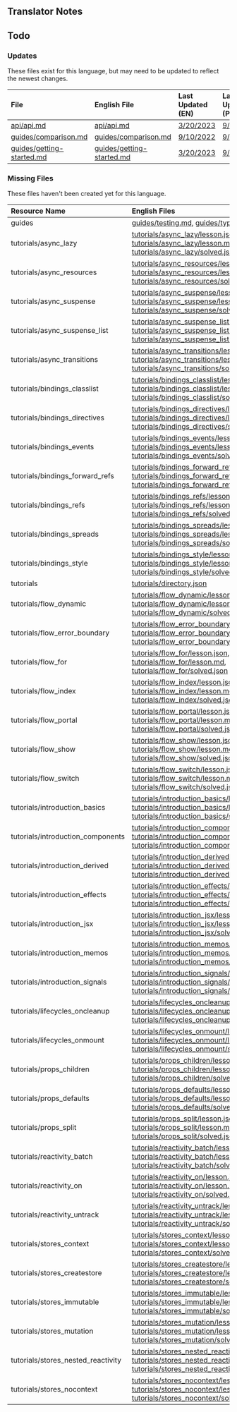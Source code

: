 
## Translator Notes

## Todo

### Updates  
These files exist for this language, but may need to be updated to reflect the newest changes.  
<!--MM:START (UPDATED:lang=pt) -->
| File                                                                                                            | English File                                                                                                    | Last Updated (EN)                                                                                  | Last Updated (PT)                                                                                  |
| :-------------------------------------------------------------------------------------------------------------- | :-------------------------------------------------------------------------------------------------------------- | :------------------------------------------------------------------------------------------------- | :------------------------------------------------------------------------------------------------- |
| [api/api.md](https://github.com/solidjs/solid-docs/tree/main/langs/pt/api/api.md)                               | [api/api.md](https://github.com/solidjs/solid-docs/tree/main/langs/en/api/api.md)                               | [3/20/2023](https://github.com/solidjs/solid-docs/commit/dd5709574ff05ab0df208c766bfdc456a644fa37) | [9/10/2022](https://github.com/solidjs/solid-docs/commit/97f41fa02a81dd8ce917b8c5b5f592dde0b07dd1) |
| [guides/comparison.md](https://github.com/solidjs/solid-docs/tree/main/langs/pt/guides/comparison.md)           | [guides/comparison.md](https://github.com/solidjs/solid-docs/tree/main/langs/en/guides/comparison.md)           | [9/10/2022](https://github.com/solidjs/solid-docs/commit/97f41fa02a81dd8ce917b8c5b5f592dde0b07dd1) | [9/7/2022](https://github.com/solidjs/solid-docs/commit/7a0656c409728d26f791ad1e30648171963a5316)  |
| [guides/getting-started.md](https://github.com/solidjs/solid-docs/tree/main/langs/pt/guides/getting-started.md) | [guides/getting-started.md](https://github.com/solidjs/solid-docs/tree/main/langs/en/guides/getting-started.md) | [3/20/2023](https://github.com/solidjs/solid-docs/commit/dd5709574ff05ab0df208c766bfdc456a644fa37) | [9/7/2022](https://github.com/solidjs/solid-docs/commit/7a0656c409728d26f791ad1e30648171963a5316)  |

<!--MM:END-->
### Missing Files  
These files haven't been created yet for this language.  
<!--MM:START (CREATED:lang=pt) -->
| Resource Name                      | English Files                                                                                                                                                                                                                                                                                                                                                                                                                                                               |
| :--------------------------------- | :-------------------------------------------------------------------------------------------------------------------------------------------------------------------------------------------------------------------------------------------------------------------------------------------------------------------------------------------------------------------------------------------------------------------------------------------------------------------------- |
| guides                             | [guides/testing.md](https://github.com/solidjs/solid-docs/tree/main/langs/pt/guides/testing.md), [guides/typescript.md](https://github.com/solidjs/solid-docs/tree/main/langs/pt/guides/typescript.md)                                                                                                                                                                                                                                                                      |
| tutorials/async_lazy               | [tutorials/async_lazy/lesson.json](https://github.com/solidjs/solid-docs/tree/main/langs/pt/tutorials/async_lazy/lesson.json), [tutorials/async_lazy/lesson.md](https://github.com/solidjs/solid-docs/tree/main/langs/pt/tutorials/async_lazy/lesson.md), [tutorials/async_lazy/solved.json](https://github.com/solidjs/solid-docs/tree/main/langs/pt/tutorials/async_lazy/solved.json)                                                                                     |
| tutorials/async_resources          | [tutorials/async_resources/lesson.json](https://github.com/solidjs/solid-docs/tree/main/langs/pt/tutorials/async_resources/lesson.json), [tutorials/async_resources/lesson.md](https://github.com/solidjs/solid-docs/tree/main/langs/pt/tutorials/async_resources/lesson.md), [tutorials/async_resources/solved.json](https://github.com/solidjs/solid-docs/tree/main/langs/pt/tutorials/async_resources/solved.json)                                                       |
| tutorials/async_suspense           | [tutorials/async_suspense/lesson.json](https://github.com/solidjs/solid-docs/tree/main/langs/pt/tutorials/async_suspense/lesson.json), [tutorials/async_suspense/lesson.md](https://github.com/solidjs/solid-docs/tree/main/langs/pt/tutorials/async_suspense/lesson.md), [tutorials/async_suspense/solved.json](https://github.com/solidjs/solid-docs/tree/main/langs/pt/tutorials/async_suspense/solved.json)                                                             |
| tutorials/async_suspense_list      | [tutorials/async_suspense_list/lesson.json](https://github.com/solidjs/solid-docs/tree/main/langs/pt/tutorials/async_suspense_list/lesson.json), [tutorials/async_suspense_list/lesson.md](https://github.com/solidjs/solid-docs/tree/main/langs/pt/tutorials/async_suspense_list/lesson.md), [tutorials/async_suspense_list/solved.json](https://github.com/solidjs/solid-docs/tree/main/langs/pt/tutorials/async_suspense_list/solved.json)                               |
| tutorials/async_transitions        | [tutorials/async_transitions/lesson.json](https://github.com/solidjs/solid-docs/tree/main/langs/pt/tutorials/async_transitions/lesson.json), [tutorials/async_transitions/lesson.md](https://github.com/solidjs/solid-docs/tree/main/langs/pt/tutorials/async_transitions/lesson.md), [tutorials/async_transitions/solved.json](https://github.com/solidjs/solid-docs/tree/main/langs/pt/tutorials/async_transitions/solved.json)                                           |
| tutorials/bindings_classlist       | [tutorials/bindings_classlist/lesson.json](https://github.com/solidjs/solid-docs/tree/main/langs/pt/tutorials/bindings_classlist/lesson.json), [tutorials/bindings_classlist/lesson.md](https://github.com/solidjs/solid-docs/tree/main/langs/pt/tutorials/bindings_classlist/lesson.md), [tutorials/bindings_classlist/solved.json](https://github.com/solidjs/solid-docs/tree/main/langs/pt/tutorials/bindings_classlist/solved.json)                                     |
| tutorials/bindings_directives      | [tutorials/bindings_directives/lesson.json](https://github.com/solidjs/solid-docs/tree/main/langs/pt/tutorials/bindings_directives/lesson.json), [tutorials/bindings_directives/lesson.md](https://github.com/solidjs/solid-docs/tree/main/langs/pt/tutorials/bindings_directives/lesson.md), [tutorials/bindings_directives/solved.json](https://github.com/solidjs/solid-docs/tree/main/langs/pt/tutorials/bindings_directives/solved.json)                               |
| tutorials/bindings_events          | [tutorials/bindings_events/lesson.json](https://github.com/solidjs/solid-docs/tree/main/langs/pt/tutorials/bindings_events/lesson.json), [tutorials/bindings_events/lesson.md](https://github.com/solidjs/solid-docs/tree/main/langs/pt/tutorials/bindings_events/lesson.md), [tutorials/bindings_events/solved.json](https://github.com/solidjs/solid-docs/tree/main/langs/pt/tutorials/bindings_events/solved.json)                                                       |
| tutorials/bindings_forward_refs    | [tutorials/bindings_forward_refs/lesson.json](https://github.com/solidjs/solid-docs/tree/main/langs/pt/tutorials/bindings_forward_refs/lesson.json), [tutorials/bindings_forward_refs/lesson.md](https://github.com/solidjs/solid-docs/tree/main/langs/pt/tutorials/bindings_forward_refs/lesson.md), [tutorials/bindings_forward_refs/solved.json](https://github.com/solidjs/solid-docs/tree/main/langs/pt/tutorials/bindings_forward_refs/solved.json)                   |
| tutorials/bindings_refs            | [tutorials/bindings_refs/lesson.json](https://github.com/solidjs/solid-docs/tree/main/langs/pt/tutorials/bindings_refs/lesson.json), [tutorials/bindings_refs/lesson.md](https://github.com/solidjs/solid-docs/tree/main/langs/pt/tutorials/bindings_refs/lesson.md), [tutorials/bindings_refs/solved.json](https://github.com/solidjs/solid-docs/tree/main/langs/pt/tutorials/bindings_refs/solved.json)                                                                   |
| tutorials/bindings_spreads         | [tutorials/bindings_spreads/lesson.json](https://github.com/solidjs/solid-docs/tree/main/langs/pt/tutorials/bindings_spreads/lesson.json), [tutorials/bindings_spreads/lesson.md](https://github.com/solidjs/solid-docs/tree/main/langs/pt/tutorials/bindings_spreads/lesson.md), [tutorials/bindings_spreads/solved.json](https://github.com/solidjs/solid-docs/tree/main/langs/pt/tutorials/bindings_spreads/solved.json)                                                 |
| tutorials/bindings_style           | [tutorials/bindings_style/lesson.json](https://github.com/solidjs/solid-docs/tree/main/langs/pt/tutorials/bindings_style/lesson.json), [tutorials/bindings_style/lesson.md](https://github.com/solidjs/solid-docs/tree/main/langs/pt/tutorials/bindings_style/lesson.md), [tutorials/bindings_style/solved.json](https://github.com/solidjs/solid-docs/tree/main/langs/pt/tutorials/bindings_style/solved.json)                                                             |
| tutorials                          | [tutorials/directory.json](https://github.com/solidjs/solid-docs/tree/main/langs/pt/tutorials/directory.json)                                                                                                                                                                                                                                                                                                                                                               |
| tutorials/flow_dynamic             | [tutorials/flow_dynamic/lesson.json](https://github.com/solidjs/solid-docs/tree/main/langs/pt/tutorials/flow_dynamic/lesson.json), [tutorials/flow_dynamic/lesson.md](https://github.com/solidjs/solid-docs/tree/main/langs/pt/tutorials/flow_dynamic/lesson.md), [tutorials/flow_dynamic/solved.json](https://github.com/solidjs/solid-docs/tree/main/langs/pt/tutorials/flow_dynamic/solved.json)                                                                         |
| tutorials/flow_error_boundary      | [tutorials/flow_error_boundary/lesson.json](https://github.com/solidjs/solid-docs/tree/main/langs/pt/tutorials/flow_error_boundary/lesson.json), [tutorials/flow_error_boundary/lesson.md](https://github.com/solidjs/solid-docs/tree/main/langs/pt/tutorials/flow_error_boundary/lesson.md), [tutorials/flow_error_boundary/solved.json](https://github.com/solidjs/solid-docs/tree/main/langs/pt/tutorials/flow_error_boundary/solved.json)                               |
| tutorials/flow_for                 | [tutorials/flow_for/lesson.json](https://github.com/solidjs/solid-docs/tree/main/langs/pt/tutorials/flow_for/lesson.json), [tutorials/flow_for/lesson.md](https://github.com/solidjs/solid-docs/tree/main/langs/pt/tutorials/flow_for/lesson.md), [tutorials/flow_for/solved.json](https://github.com/solidjs/solid-docs/tree/main/langs/pt/tutorials/flow_for/solved.json)                                                                                                 |
| tutorials/flow_index               | [tutorials/flow_index/lesson.json](https://github.com/solidjs/solid-docs/tree/main/langs/pt/tutorials/flow_index/lesson.json), [tutorials/flow_index/lesson.md](https://github.com/solidjs/solid-docs/tree/main/langs/pt/tutorials/flow_index/lesson.md), [tutorials/flow_index/solved.json](https://github.com/solidjs/solid-docs/tree/main/langs/pt/tutorials/flow_index/solved.json)                                                                                     |
| tutorials/flow_portal              | [tutorials/flow_portal/lesson.json](https://github.com/solidjs/solid-docs/tree/main/langs/pt/tutorials/flow_portal/lesson.json), [tutorials/flow_portal/lesson.md](https://github.com/solidjs/solid-docs/tree/main/langs/pt/tutorials/flow_portal/lesson.md), [tutorials/flow_portal/solved.json](https://github.com/solidjs/solid-docs/tree/main/langs/pt/tutorials/flow_portal/solved.json)                                                                               |
| tutorials/flow_show                | [tutorials/flow_show/lesson.json](https://github.com/solidjs/solid-docs/tree/main/langs/pt/tutorials/flow_show/lesson.json), [tutorials/flow_show/lesson.md](https://github.com/solidjs/solid-docs/tree/main/langs/pt/tutorials/flow_show/lesson.md), [tutorials/flow_show/solved.json](https://github.com/solidjs/solid-docs/tree/main/langs/pt/tutorials/flow_show/solved.json)                                                                                           |
| tutorials/flow_switch              | [tutorials/flow_switch/lesson.json](https://github.com/solidjs/solid-docs/tree/main/langs/pt/tutorials/flow_switch/lesson.json), [tutorials/flow_switch/lesson.md](https://github.com/solidjs/solid-docs/tree/main/langs/pt/tutorials/flow_switch/lesson.md), [tutorials/flow_switch/solved.json](https://github.com/solidjs/solid-docs/tree/main/langs/pt/tutorials/flow_switch/solved.json)                                                                               |
| tutorials/introduction_basics      | [tutorials/introduction_basics/lesson.json](https://github.com/solidjs/solid-docs/tree/main/langs/pt/tutorials/introduction_basics/lesson.json), [tutorials/introduction_basics/lesson.md](https://github.com/solidjs/solid-docs/tree/main/langs/pt/tutorials/introduction_basics/lesson.md), [tutorials/introduction_basics/solved.json](https://github.com/solidjs/solid-docs/tree/main/langs/pt/tutorials/introduction_basics/solved.json)                               |
| tutorials/introduction_components  | [tutorials/introduction_components/lesson.json](https://github.com/solidjs/solid-docs/tree/main/langs/pt/tutorials/introduction_components/lesson.json), [tutorials/introduction_components/lesson.md](https://github.com/solidjs/solid-docs/tree/main/langs/pt/tutorials/introduction_components/lesson.md), [tutorials/introduction_components/solved.json](https://github.com/solidjs/solid-docs/tree/main/langs/pt/tutorials/introduction_components/solved.json)       |
| tutorials/introduction_derived     | [tutorials/introduction_derived/lesson.json](https://github.com/solidjs/solid-docs/tree/main/langs/pt/tutorials/introduction_derived/lesson.json), [tutorials/introduction_derived/lesson.md](https://github.com/solidjs/solid-docs/tree/main/langs/pt/tutorials/introduction_derived/lesson.md), [tutorials/introduction_derived/solved.json](https://github.com/solidjs/solid-docs/tree/main/langs/pt/tutorials/introduction_derived/solved.json)                         |
| tutorials/introduction_effects     | [tutorials/introduction_effects/lesson.json](https://github.com/solidjs/solid-docs/tree/main/langs/pt/tutorials/introduction_effects/lesson.json), [tutorials/introduction_effects/lesson.md](https://github.com/solidjs/solid-docs/tree/main/langs/pt/tutorials/introduction_effects/lesson.md), [tutorials/introduction_effects/solved.json](https://github.com/solidjs/solid-docs/tree/main/langs/pt/tutorials/introduction_effects/solved.json)                         |
| tutorials/introduction_jsx         | [tutorials/introduction_jsx/lesson.json](https://github.com/solidjs/solid-docs/tree/main/langs/pt/tutorials/introduction_jsx/lesson.json), [tutorials/introduction_jsx/lesson.md](https://github.com/solidjs/solid-docs/tree/main/langs/pt/tutorials/introduction_jsx/lesson.md), [tutorials/introduction_jsx/solved.json](https://github.com/solidjs/solid-docs/tree/main/langs/pt/tutorials/introduction_jsx/solved.json)                                                 |
| tutorials/introduction_memos       | [tutorials/introduction_memos/lesson.json](https://github.com/solidjs/solid-docs/tree/main/langs/pt/tutorials/introduction_memos/lesson.json), [tutorials/introduction_memos/lesson.md](https://github.com/solidjs/solid-docs/tree/main/langs/pt/tutorials/introduction_memos/lesson.md), [tutorials/introduction_memos/solved.json](https://github.com/solidjs/solid-docs/tree/main/langs/pt/tutorials/introduction_memos/solved.json)                                     |
| tutorials/introduction_signals     | [tutorials/introduction_signals/lesson.json](https://github.com/solidjs/solid-docs/tree/main/langs/pt/tutorials/introduction_signals/lesson.json), [tutorials/introduction_signals/lesson.md](https://github.com/solidjs/solid-docs/tree/main/langs/pt/tutorials/introduction_signals/lesson.md), [tutorials/introduction_signals/solved.json](https://github.com/solidjs/solid-docs/tree/main/langs/pt/tutorials/introduction_signals/solved.json)                         |
| tutorials/lifecycles_oncleanup     | [tutorials/lifecycles_oncleanup/lesson.json](https://github.com/solidjs/solid-docs/tree/main/langs/pt/tutorials/lifecycles_oncleanup/lesson.json), [tutorials/lifecycles_oncleanup/lesson.md](https://github.com/solidjs/solid-docs/tree/main/langs/pt/tutorials/lifecycles_oncleanup/lesson.md), [tutorials/lifecycles_oncleanup/solved.json](https://github.com/solidjs/solid-docs/tree/main/langs/pt/tutorials/lifecycles_oncleanup/solved.json)                         |
| tutorials/lifecycles_onmount       | [tutorials/lifecycles_onmount/lesson.json](https://github.com/solidjs/solid-docs/tree/main/langs/pt/tutorials/lifecycles_onmount/lesson.json), [tutorials/lifecycles_onmount/lesson.md](https://github.com/solidjs/solid-docs/tree/main/langs/pt/tutorials/lifecycles_onmount/lesson.md), [tutorials/lifecycles_onmount/solved.json](https://github.com/solidjs/solid-docs/tree/main/langs/pt/tutorials/lifecycles_onmount/solved.json)                                     |
| tutorials/props_children           | [tutorials/props_children/lesson.json](https://github.com/solidjs/solid-docs/tree/main/langs/pt/tutorials/props_children/lesson.json), [tutorials/props_children/lesson.md](https://github.com/solidjs/solid-docs/tree/main/langs/pt/tutorials/props_children/lesson.md), [tutorials/props_children/solved.json](https://github.com/solidjs/solid-docs/tree/main/langs/pt/tutorials/props_children/solved.json)                                                             |
| tutorials/props_defaults           | [tutorials/props_defaults/lesson.json](https://github.com/solidjs/solid-docs/tree/main/langs/pt/tutorials/props_defaults/lesson.json), [tutorials/props_defaults/lesson.md](https://github.com/solidjs/solid-docs/tree/main/langs/pt/tutorials/props_defaults/lesson.md), [tutorials/props_defaults/solved.json](https://github.com/solidjs/solid-docs/tree/main/langs/pt/tutorials/props_defaults/solved.json)                                                             |
| tutorials/props_split              | [tutorials/props_split/lesson.json](https://github.com/solidjs/solid-docs/tree/main/langs/pt/tutorials/props_split/lesson.json), [tutorials/props_split/lesson.md](https://github.com/solidjs/solid-docs/tree/main/langs/pt/tutorials/props_split/lesson.md), [tutorials/props_split/solved.json](https://github.com/solidjs/solid-docs/tree/main/langs/pt/tutorials/props_split/solved.json)                                                                               |
| tutorials/reactivity_batch         | [tutorials/reactivity_batch/lesson.json](https://github.com/solidjs/solid-docs/tree/main/langs/pt/tutorials/reactivity_batch/lesson.json), [tutorials/reactivity_batch/lesson.md](https://github.com/solidjs/solid-docs/tree/main/langs/pt/tutorials/reactivity_batch/lesson.md), [tutorials/reactivity_batch/solved.json](https://github.com/solidjs/solid-docs/tree/main/langs/pt/tutorials/reactivity_batch/solved.json)                                                 |
| tutorials/reactivity_on            | [tutorials/reactivity_on/lesson.json](https://github.com/solidjs/solid-docs/tree/main/langs/pt/tutorials/reactivity_on/lesson.json), [tutorials/reactivity_on/lesson.md](https://github.com/solidjs/solid-docs/tree/main/langs/pt/tutorials/reactivity_on/lesson.md), [tutorials/reactivity_on/solved.json](https://github.com/solidjs/solid-docs/tree/main/langs/pt/tutorials/reactivity_on/solved.json)                                                                   |
| tutorials/reactivity_untrack       | [tutorials/reactivity_untrack/lesson.json](https://github.com/solidjs/solid-docs/tree/main/langs/pt/tutorials/reactivity_untrack/lesson.json), [tutorials/reactivity_untrack/lesson.md](https://github.com/solidjs/solid-docs/tree/main/langs/pt/tutorials/reactivity_untrack/lesson.md), [tutorials/reactivity_untrack/solved.json](https://github.com/solidjs/solid-docs/tree/main/langs/pt/tutorials/reactivity_untrack/solved.json)                                     |
| tutorials/stores_context           | [tutorials/stores_context/lesson.json](https://github.com/solidjs/solid-docs/tree/main/langs/pt/tutorials/stores_context/lesson.json), [tutorials/stores_context/lesson.md](https://github.com/solidjs/solid-docs/tree/main/langs/pt/tutorials/stores_context/lesson.md), [tutorials/stores_context/solved.json](https://github.com/solidjs/solid-docs/tree/main/langs/pt/tutorials/stores_context/solved.json)                                                             |
| tutorials/stores_createstore       | [tutorials/stores_createstore/lesson.json](https://github.com/solidjs/solid-docs/tree/main/langs/pt/tutorials/stores_createstore/lesson.json), [tutorials/stores_createstore/lesson.md](https://github.com/solidjs/solid-docs/tree/main/langs/pt/tutorials/stores_createstore/lesson.md), [tutorials/stores_createstore/solved.json](https://github.com/solidjs/solid-docs/tree/main/langs/pt/tutorials/stores_createstore/solved.json)                                     |
| tutorials/stores_immutable         | [tutorials/stores_immutable/lesson.json](https://github.com/solidjs/solid-docs/tree/main/langs/pt/tutorials/stores_immutable/lesson.json), [tutorials/stores_immutable/lesson.md](https://github.com/solidjs/solid-docs/tree/main/langs/pt/tutorials/stores_immutable/lesson.md), [tutorials/stores_immutable/solved.json](https://github.com/solidjs/solid-docs/tree/main/langs/pt/tutorials/stores_immutable/solved.json)                                                 |
| tutorials/stores_mutation          | [tutorials/stores_mutation/lesson.json](https://github.com/solidjs/solid-docs/tree/main/langs/pt/tutorials/stores_mutation/lesson.json), [tutorials/stores_mutation/lesson.md](https://github.com/solidjs/solid-docs/tree/main/langs/pt/tutorials/stores_mutation/lesson.md), [tutorials/stores_mutation/solved.json](https://github.com/solidjs/solid-docs/tree/main/langs/pt/tutorials/stores_mutation/solved.json)                                                       |
| tutorials/stores_nested_reactivity | [tutorials/stores_nested_reactivity/lesson.json](https://github.com/solidjs/solid-docs/tree/main/langs/pt/tutorials/stores_nested_reactivity/lesson.json), [tutorials/stores_nested_reactivity/lesson.md](https://github.com/solidjs/solid-docs/tree/main/langs/pt/tutorials/stores_nested_reactivity/lesson.md), [tutorials/stores_nested_reactivity/solved.json](https://github.com/solidjs/solid-docs/tree/main/langs/pt/tutorials/stores_nested_reactivity/solved.json) |
| tutorials/stores_nocontext         | [tutorials/stores_nocontext/lesson.json](https://github.com/solidjs/solid-docs/tree/main/langs/pt/tutorials/stores_nocontext/lesson.json), [tutorials/stores_nocontext/lesson.md](https://github.com/solidjs/solid-docs/tree/main/langs/pt/tutorials/stores_nocontext/lesson.md), [tutorials/stores_nocontext/solved.json](https://github.com/solidjs/solid-docs/tree/main/langs/pt/tutorials/stores_nocontext/solved.json)                                                 |

<!--MM:END-->
        